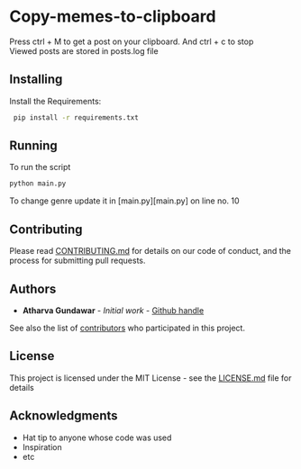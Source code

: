 # Copy-memes-to-clipboard

Press ctrl + M to get a post on your clipboard.
And ctrl + c to stop  
Viewed posts are stored in posts.log file

## Installing

Install the Requirements:

```bash
 pip install -r requirements.txt
```

## Running

To run the script 

```bash
python main.py
```

To change genre update it in [main.py][main.py] on line no. 10

## Contributing

Please read [CONTRIBUTING.md](https://github.com/Atharva-Gundawar/Copy-memes-to-clipboard) for details on our code of conduct, and the process for submitting pull requests.

## Authors

* **Atharva Gundawar** - *Initial work* - [Github handle](https://github.com/Atharva-Gundawar)

See also the list of [contributors](https://github.com/Atharva-Gundawar/Copy-memes-to-clipboard/contributors) who participated in this project.

## License

This project is licensed under the MIT License - see the [LICENSE.md](LICENSE.md) file for details

## Acknowledgments

* Hat tip to anyone whose code was used
* Inspiration
* etc